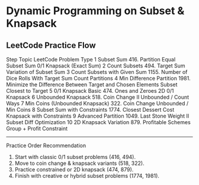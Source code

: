 
<!-- problem:start -->

# Dynamic Programming on Subset & Knapsack


## LeetCode Practice Flow

Step	Topic	LeetCode Problem	Type
1	Subset Sum	416. Partition Equal Subset Sum	0/1 Knapsack (Exact Sum)
2	Count Subsets	494. Target Sum	Variation of Subset Sum
3	Count Subsets with Given Sum	1155. Number of Dice Rolls With Target Sum	Count Partitions
4	Min Difference Partition	1981. Minimize the Difference Between Target and Chosen Elements	Subset Closest to Target
5	0/1 Knapsack Basic	474. Ones and Zeroes	2D 0/1 Knapsack
6	Unbounded Knapsack	518. Coin Change II	Unbounded / Count Ways
7	Min Coins (Unbounded Knapsack)	322. Coin Change	Unbounded / Min Coins
8	Subset Sum with Constraints	1774. Closest Dessert Cost	Knapsack with Constraints
9	Advanced Partition	1049. Last Stone Weight II	Subset Diff Optimization
10	2D Knapsack Variation	879. Profitable Schemes	Group + Profit Constraint
_____________________________________________________________________________
Practice Order Recommendation
1. Start with classic 0/1 subset problems (416, 494).
2. Move to coin change & knapsack variants (518, 322).
3. Practice constrained or 2D knapsack (474, 879).
4. Finish with creative or hybrid subset problems (1774, 1981).

<!-- problem:end -->
